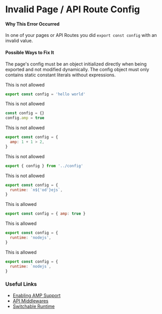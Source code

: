 # Invalid Page / API Route Config

#### Why This Error Occurred

In one of your pages or API Routes you did `export const config` with an invalid value.

#### Possible Ways to Fix It

The page's config must be an object initialized directly when being exported and not modified dynamically.
The config object must only contains static constant literals without expressions.

This is not allowed

```js
export const config = 'hello world'
```

This is not allowed

```js
const config = {}
config.amp = true
```

This is not allowed

```js
export const config = {
  amp: 1 + 1 > 2,
}
```

This is not allowed

```js
export { config } from '../config'
```

This is not allowed

```js
export const config = {
  runtime: `n${'od'}ejs`,
}
```

This is allowed

```js
export const config = { amp: true }
```

This is allowed

```js
export const config = {
  runtime: 'nodejs',
}
```

This is allowed

```js
export const config = {
  runtime: `nodejs`,
}
```

### Useful Links

- [Enabling AMP Support](https://nextjs.org/docs/advanced-features/amp-support/introduction)
- [API Middlewares](https://nextjs.org/docs/api-routes/api-middlewares)
- [Switchable Runtime](https://nextjs.org/docs/advanced-features/react-18/switchable-runtime)
